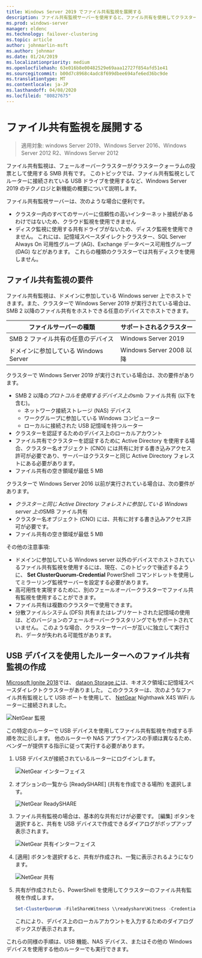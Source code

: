 ```yaml
---
title: Windows Server 2019 でファイル共有監視を展開する
description: ファイル共有監視サーバーを使用すると、ファイル共有を使用してクラスタークォーラムでの投票を行うことができます。 このトピックでは、ファイル共有の監視サーバーと新機能について説明します。これには、ファイル共有監視としてルーターに接続された USB ドライブの使用が含まれます。
ms.prod: windows-server
manager: eldenc
ms.technology: failover-clustering
ms.topic: article
author: johnmarlin-msft
ms.author: johnmar
ms.date: 01/24/2019
ms.localizationpriority: medium
ms.openlocfilehash: 63e016b8e00482529e69aaa12727f854afd51e41
ms.sourcegitcommit: b00d7c8968c4adc8f699dbee694afe6ed36bc9de
ms.translationtype: MT
ms.contentlocale: ja-JP
ms.lasthandoff: 04/08/2020
ms.locfileid: "80827675"
---
```

# <a name="deploy-a-file-share-witness"></a>ファイル共有監視を展開する

> 適用対象: windows Server 2019、Windows Server 2016、Windows Server 2012 R2、Windows Server 2012

ファイル共有監視は、フェールオーバークラスターがクラスタークォーラムの投票として使用する SMB 共有です。 このトピックでは、ファイル共有監視としてルーターに接続されている USB ドライブを使用するなど、Windows Server 2019 のテクノロジと新機能の概要について説明します。

ファイル共有監視サーバーは、次のような場合に便利です。  

- クラスター内のすべてのサーバーに信頼性の高いインターネット接続があるわけではないため、クラウド監視を使用できません
- ディスク監視に使用する共有ドライブがないため、ディスク監視を使用できません。 これには、記憶域スペースダイレクトクラスター、SQL Server Always On 可用性グループ (AG)、Exchange データベース可用性グループ (DAG) などがあります。 これらの種類のクラスターでは共有ディスクを使用しません。

## <a name="file-share-witness-requirements"></a>ファイル共有監視の要件

ファイル共有監視は、ドメインに参加している Windows server 上でホストできます。また、クラスターで Windows Server 2019 が実行されている場合は、SMB 2 以降のファイル共有をホストできる任意のデバイスでホストできます。

|ファイルサーバーの種類                 | サポートされるクラスター |
|---------------------------------|--------------------|
|SMB 2 ファイル共有の任意のデバイス | Windows Server 2019|
|ドメインに参加している Windows Server     | Windows Server 2008 以降|

クラスターで Windows Server 2019 が実行されている場合は、次の要件があります。

- SMB 2 以降の*プロトコルを使用するデバイス上の*smb ファイル共有 (以下を含む)。
    - ネットワーク接続ストレージ (NAS) デバイス
    - ワークグループに参加している Windows コンピューター
    - ローカルに接続された USB 記憶域を持つルーター
- クラスターを認証するためのデバイス上のローカルアカウント
- ファイル共有でクラスターを認証するために Active Directory を使用する場合、クラスター名オブジェクト (CNO) には共有に対する書き込みアクセス許可が必要であり、サーバーはクラスターと同じ Active Directory フォレストにある必要があります。
- ファイル共有の空き領域が最低 5 MB

クラスターで Windows Server 2016 以前が実行されている場合は、次の要件があります。

- *クラスターと同じ Active Directory フォレストに参加している Windows server 上の*SMB ファイル共有
- クラスター名オブジェクト (CNO) には、共有に対する書き込みアクセス許可が必要です。
- ファイル共有の空き領域が最低 5 MB

その他の注意事項:
- ドメインに参加している Windows server 以外のデバイスでホストされているファイル共有監視を使用するには、現在、このトピックで後述するように、 **Set ClusterQuorum-Credential** PowerShell コマンドレットを使用してミラーリング監視サーバーを設定する必要があります。
- 高可用性を実現するために、別のフェールオーバークラスターでファイル共有監視を使用することができます。
- ファイル共有は複数のクラスターで使用できます。
- 分散ファイルシステム (DFS) 共有またはレプリケートされた記憶域の使用は、どのバージョンのフェールオーバークラスタリングでもサポートされていません。  このような場合、クラスターサーバーが互いに独立して実行され、データが失われる可能性があります。

## <a name="creating-a-file-share-witness-on-a-router-with-a-usb-device"></a>USB デバイスを使用したルーターへのファイル共有監視の作成

[Microsoft Ignite 2018](https://azure.microsoft.com/ignite/)では、 [dataon Storage に](http://www.dataonstorage.com/)は、キオスク領域に記憶域スペースダイレクトクラスターがありました。  このクラスターは、次のようなファイル共有監視として USB ポートを使用して、 [NetGear](https://www.netgear.com) Nighthawk X4S WiFi ルーターに接続されました。

![NetGear 監視](media/File-Share-Witness/FSW1.png)

この特定のルーターで USB デバイスを使用してファイル共有監視を作成する手順を次に示します。  他のルーターや NAS アプライアンスの手順は異なるため、ベンダーが提供する指示に従って実行する必要があります。


1. USB デバイスが接続されているルーターにログインします。

   ![NetGear インターフェイス](media/File-Share-Witness/FSW2.png)

2. オプションの一覧から [ReadySHARE] (共有を作成できる場所) を選択します。

   ![NetGear ReadySHARE](media/File-Share-Witness/FSW3.png)

3. ファイル共有監視の場合は、基本的な共有だけが必要です。  [編集] ボタンを選択すると、共有を USB デバイスで作成できるダイアログがポップアップ表示されます。

   ![NetGear 共有インターフェイス](media/File-Share-Witness/FSW4.png)

4. [適用] ボタンを選択すると、共有が作成され、一覧に表示されるようになります。

   ![NetGear 共有](media/File-Share-Witness/FSW5.png)

5. 共有が作成されたら、PowerShell を使用してクラスターのファイル共有監視を作成します。

   ```PowerShell
   Set-ClusterQuorum -FileShareWitness \\readyshare\Witness -Credential (Get-Credential)
   ```

   これにより、デバイス上のローカルアカウントを入力するためのダイアログボックスが表示されます。

これらの同様の手順は、USB 機能、NAS デバイス、またはその他の Windows デバイスを使用する他のルーターでも実行できます。
